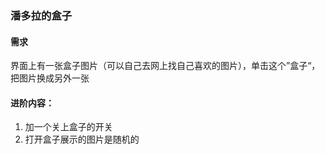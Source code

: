 ### 潘多拉的盒子

#### 需求

界面上有一张盒子图片（可以自己去网上找自己喜欢的图片），单击这个”盒子“，把图片换成另外一张

#### 进阶内容：

1.  加一个关上盒子的开关
2.  打开盒子展示的图片是随机的
